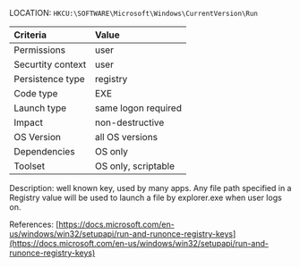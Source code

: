 LOCATION: `HKCU:\SOFTWARE\Microsoft\Windows\CurrentVersion\Run`

| Criteria | Value |
| :--- | :--- |
| Permissions | user |
| Securtity context | user |
| Persistence type | registry |
| Code type | EXE |
| Launch type | same logon required |
| Impact | non-destructive |
| OS Version | all OS versions |
| Dependencies | OS only |
| Toolset | OS only, scriptable |

Description: well known key, used by many apps. Any file path specified in a Registry value will be used to launch a file by explorer.exe when user logs on.

References: [https://docs.microsoft.com/en-us/windows/win32/setupapi/run-and-runonce-registry-keys](https://docs.microsoft.com/en-us/windows/win32/setupapi/run-and-runonce-registry-keys)
